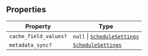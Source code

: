 ## Properties

| Property | Type |
| ------ | ------ |
| <a id="cache_field_values"></a> `cache_field_values?` | `null` \| [`ScheduleSettings`](ScheduleSettings.md) |
| <a id="metadata_sync"></a> `metadata_sync?` | [`ScheduleSettings`](ScheduleSettings.md) |
